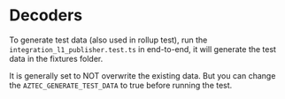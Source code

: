 # Decoders

To generate test data (also used in rollup test), run the `integration_l1_publisher.test.ts` in end-to-end, it will generate the test data in the fixtures folder.

It is generally set to NOT overwrite the existing data. But you can change the `AZTEC_GENERATE_TEST_DATA` to true before running the test.
